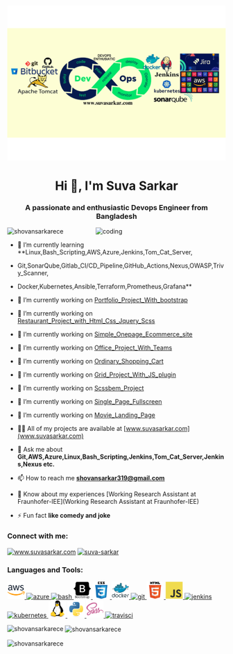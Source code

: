 ![logo](https://github.com/shovansarkarece/shovansarkarece/blob/main/Untitled%20design.png)
<h1 align="center">Hi 👋, I'm Suva Sarkar</h1>
<h3 align="center">A passionate and enthusiastic Devops Engineer from Bangladesh</h3>

<img align="right" alt="coding" width="300" src="https://media.giphy.com/media/UOiS4B0p4O2KxYxah8/giphy.gif">

<p align="left"> <img src="https://komarev.com/ghpvc/?username=shovansarkarece&label=Profile%20views&color=0e75b6&style=flat" alt="shovansarkarece" /> </p>

- 🌱 I’m currently learning **Linux,Bash_Scripting,AWS,Azure,Jenkins,Tom_Cat_Server,
- Git,SonarQube,Gitlab_CI/CD_Pipeline,GitHub_Actions,Nexus,OWASP,Trivy_Scanner,
- Docker,Kubernetes,Ansible,Terraform,Prometheus,Grafana**

- 🔭 I’m currently working on [Portfolio_Project_With_bootstrap](https://portfolio-project-with-bootstrap.netlify.app/)

- 🔭 I’m currently working on [Restaurant_Project_with_Html_Css_Jquery_Scss](https://restaurant-project-with-html-css-jquery-scss.netlify.app/)

- 🔭 I’m currently working on [Simple_Onepage_Ecommerce_site](https://simple-onepage-ecommerce-site.netlify.app/)

- 🔭 I’m currently working on [Office_Project_With_Teams](https://office-project-with-teams.netlify.app/)

- 🔭 I’m currently working on [Ordinary_Shopping_Cart](https://ordinary-shopping-cart.netlify.app/)

- 🔭 I’m currently working on [Grid_Project_With_JS_plugin](https://grid-project-with-js-plugin.netlify.app/)

- 🔭 I’m currently working on [Scssbem_Project](https://scssbem-project.netlify.app/)

- 🔭 I’m currently working on [Single_Page_Fullscreen](https://single-page-fullscreen.netlify.app/)

- 🔭 I’m currently working on [Movie_Landing_Page](https://landing-page-movie.netlify.app/)

- 👨‍💻 All of my projects are available at [www.suvasarkar.com](www.suvasarkar.com)

- 💬 Ask me about **Git,AWS,Azure,Linux,Bash_Scripting,Jenkins,Tom_Cat_Server,Jenkins,Nexus etc.**

- 📫 How to reach me **shovansarkar319@gmail.com**

- 📄 Know about my experiences [Working Research Assistant at Fraunhofer-IEE](Working Research Assistant at Fraunhofer-IEE)

- ⚡ Fun fact **like comedy and joke**

<h3 align="left">Connect with me:</h3>
<p align="left">
<a href="https://dev.to/www.suvasarkar.com" target="blank"><img align="center" src="https://raw.githubusercontent.com/rahuldkjain/github-profile-readme-generator/master/src/images/icons/Social/devto.svg" alt="www.suvasarkar.com" height="30" width="40" /></a>
<a href="https://linkedin.com/in/suva-sarkar" target="blank"><img align="center" src="https://raw.githubusercontent.com/rahuldkjain/github-profile-readme-generator/master/src/images/icons/Social/linked-in-alt.svg" alt="suva-sarkar" height="30" width="40" /></a>
</p>

<h3 align="left">Languages and Tools:</h3>
<p align="left"> <a href="https://aws.amazon.com" target="_blank" rel="noreferrer"> <img src="https://raw.githubusercontent.com/devicons/devicon/master/icons/amazonwebservices/amazonwebservices-original-wordmark.svg" alt="aws" width="40" height="40"/> </a> <a href="https://azure.microsoft.com/en-in/" target="_blank" rel="noreferrer"> <img src="https://www.vectorlogo.zone/logos/microsoft_azure/microsoft_azure-icon.svg" alt="azure" width="40" height="40"/> </a> <a href="https://www.gnu.org/software/bash/" target="_blank" rel="noreferrer"> <img src="https://www.vectorlogo.zone/logos/gnu_bash/gnu_bash-icon.svg" alt="bash" width="40" height="40"/> </a> <a href="https://getbootstrap.com" target="_blank" rel="noreferrer"> <img src="https://raw.githubusercontent.com/devicons/devicon/master/icons/bootstrap/bootstrap-plain-wordmark.svg" alt="bootstrap" width="40" height="40"/> </a> <a href="https://www.w3schools.com/css/" target="_blank" rel="noreferrer"> <img src="https://raw.githubusercontent.com/devicons/devicon/master/icons/css3/css3-original-wordmark.svg" alt="css3" width="40" height="40"/> </a> <a href="https://www.docker.com/" target="_blank" rel="noreferrer"> <img src="https://raw.githubusercontent.com/devicons/devicon/master/icons/docker/docker-original-wordmark.svg" alt="docker" width="40" height="40"/> </a> <a href="https://git-scm.com/" target="_blank" rel="noreferrer"> <img src="https://www.vectorlogo.zone/logos/git-scm/git-scm-icon.svg" alt="git" width="40" height="40"/> </a> <a href="https://www.w3.org/html/" target="_blank" rel="noreferrer"> <img src="https://raw.githubusercontent.com/devicons/devicon/master/icons/html5/html5-original-wordmark.svg" alt="html5" width="40" height="40"/> </a> <a href="https://developer.mozilla.org/en-US/docs/Web/JavaScript" target="_blank" rel="noreferrer"> <img src="https://raw.githubusercontent.com/devicons/devicon/master/icons/javascript/javascript-original.svg" alt="javascript" width="40" height="40"/> </a> <a href="https://www.jenkins.io" target="_blank" rel="noreferrer"> <img src="https://www.vectorlogo.zone/logos/jenkins/jenkins-icon.svg" alt="jenkins" width="40" height="40"/> </a> <a href="https://kubernetes.io" target="_blank" rel="noreferrer"> <img src="https://www.vectorlogo.zone/logos/kubernetes/kubernetes-icon.svg" alt="kubernetes" width="40" height="40"/> </a> <a href="https://www.linux.org/" target="_blank" rel="noreferrer"> <img src="https://raw.githubusercontent.com/devicons/devicon/master/icons/linux/linux-original.svg" alt="linux" width="40" height="40"/> </a> <a href="https://www.python.org" target="_blank" rel="noreferrer"> <img src="https://raw.githubusercontent.com/devicons/devicon/master/icons/python/python-original.svg" alt="python" width="40" height="40"/> </a> <a href="https://sass-lang.com" target="_blank" rel="noreferrer"> <img src="https://raw.githubusercontent.com/devicons/devicon/master/icons/sass/sass-original.svg" alt="sass" width="40" height="40"/> </a> <a href="https://travis-ci.org" target="_blank" rel="noreferrer"> <img src="https://www.vectorlogo.zone/logos/travis-ci/travis-ci-icon.svg" alt="travisci" width="40" height="40"/> </a> </p>

<p><img align="left" src="https://github-readme-stats.vercel.app/api/top-langs?username=shovansarkarece&show_icons=true&locale=en&layout=compact" alt="shovansarkarece" /></p>

<p>&nbsp;<img align="center" src="https://github-readme-stats.vercel.app/api?username=shovansarkarece&show_icons=true&locale=en" alt="shovansarkarece" /></p>

<p><img align="center" src="https://github-readme-streak-stats.herokuapp.com/?user=shovansarkarece&" alt="shovansarkarece" /></p>
